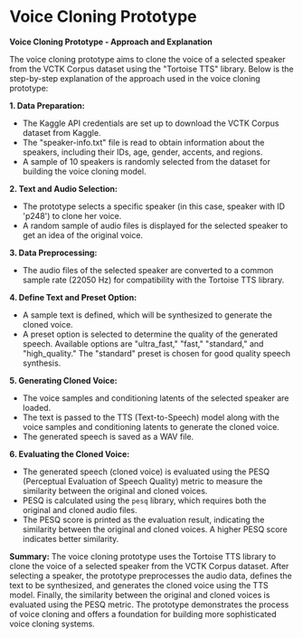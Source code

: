 # **Voice Cloning Prototype**

**Voice Cloning Prototype - Approach and Explanation**

The voice cloning prototype aims to clone the voice of a selected speaker from the VCTK Corpus dataset using the "Tortoise TTS" library. Below is the step-by-step explanation of the approach used in the voice cloning prototype:

**1. Data Preparation:**
- The Kaggle API credentials are set up to download the VCTK Corpus dataset from Kaggle.
- The "speaker-info.txt" file is read to obtain information about the speakers, including their IDs, age, gender, accents, and regions.
- A sample of 10 speakers is randomly selected from the dataset for building the voice cloning model.

**2. Text and Audio Selection:**
- The prototype selects a specific speaker (in this case, speaker with ID 'p248') to clone her voice.
- A random sample of audio files is displayed for the selected speaker to get an idea of the original voice.

**3. Data Preprocessing:**
- The audio files of the selected speaker are converted to a common sample rate (22050 Hz) for compatibility with the Tortoise TTS library.

**4. Define Text and Preset Option:**
- A sample text is defined, which will be synthesized to generate the cloned voice.
- A preset option is selected to determine the quality of the generated speech. Available options are "ultra_fast," "fast," "standard," and "high_quality." The "standard" preset is chosen for good quality speech synthesis.

**5. Generating Cloned Voice:**
- The voice samples and conditioning latents of the selected speaker are loaded.
- The text is passed to the TTS (Text-to-Speech) model along with the voice samples and conditioning latents to generate the cloned voice.
- The generated speech is saved as a WAV file.

**6. Evaluating the Cloned Voice:**
- The generated speech (cloned voice) is evaluated using the PESQ (Perceptual Evaluation of Speech Quality) metric to measure the similarity between the original and cloned voices.
- PESQ is calculated using the `pesq` library, which requires both the original and cloned audio files.
- The PESQ score is printed as the evaluation result, indicating the similarity between the original and cloned voices. A higher PESQ score indicates better similarity.

**Summary:**
The voice cloning prototype uses the Tortoise TTS library to clone the voice of a selected speaker from the VCTK Corpus dataset. After selecting a speaker, the prototype preprocesses the audio data, defines the text to be synthesized, and generates the cloned voice using the TTS model. Finally, the similarity between the original and cloned voices is evaluated using the PESQ metric. The prototype demonstrates the process of voice cloning and offers a foundation for building more sophisticated voice cloning systems.
